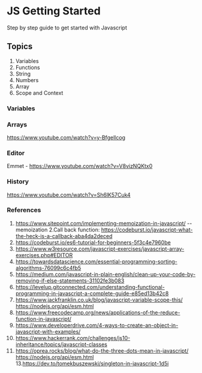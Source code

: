 # JS Getting Started
Step by step guide to get started with Javascript

## Topics
1. Variables
2. Functions
3. String
4. Numbers
5. Array
6. Scope and Context

### Variables

### Arrays
https://www.youtube.com/watch?v=y-Bfgellcog

### Editor
Emmet - https://www.youtube.com/watch?v=V8vizNQKtx0

### History
https://www.youtube.com/watch?v=Sh6lK57Cuk4

### References
1. https://www.sitepoint.com/implementing-memoization-in-javascript/ --memoization
2.Call back function: https://codeburst.io/javascript-what-the-heck-is-a-callback-aba4da2deced
3. https://codeburst.io/es6-tutorial-for-beginners-5f3c4e7960be
4. https://www.w3resource.com/javascript-exercises/javascript-array-exercises.php#EDITOR
5. https://towardsdatascience.com/essential-programming-sorting-algorithms-76099c6c4fb5
6. https://medium.com/javascript-in-plain-english/clean-up-your-code-by-removing-if-else-statements-31102fe3b083
7. https://levelup.gitconnected.com/understanding-functional-programming-in-javascript-a-complete-guide-e85ed13b42c8
8. https://www.jackfranklin.co.uk/blog/javascript-variable-scope-this/
https://nodejs.org/api/esm.html
9. https://www.freecodecamp.org/news/applications-of-the-reduce-function-in-javascript/
10. https://www.developerdrive.com/4-ways-to-create-an-object-in-javascript-with-examples/
11. https://www.hackerrank.com/challenges/js10-inheritance/topics/javascript-classes
12. https://oprea.rocks/blog/what-do-the-three-dots-mean-in-javascript/
https://nodejs.org/api/esm.html
13.https://dev.to/tomekbuszewski/singleton-in-javascript-1d5i
